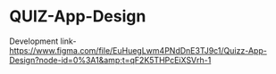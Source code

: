 # QUIZ-App-Design
Development link- https://www.figma.com/file/EuHuegLwm4PNdDnE3TJ9c1/Quizz-App-Design?node-id=0%3A1&amp;t=qF2K5THPcEiXSVrh-1
